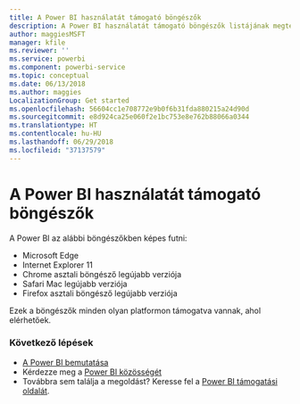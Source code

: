 ```yaml
---
title: A Power BI használatát támogató böngészők
description: A Power BI használatát támogató böngészők listájának megtekintése
author: maggiesMSFT
manager: kfile
ms.reviewer: ''
ms.service: powerbi
ms.component: powerbi-service
ms.topic: conceptual
ms.date: 06/13/2018
ms.author: maggies
LocalizationGroup: Get started
ms.openlocfilehash: 56604cc1e708772e9b0f6b31fda880215a24d90d
ms.sourcegitcommit: e8d924ca25e060f2e1bc753e8e762b88066a0344
ms.translationtype: HT
ms.contentlocale: hu-HU
ms.lasthandoff: 06/29/2018
ms.locfileid: "37137579"
---
```

# <a name="supported-browsers-for-power-bi"></a>A Power BI használatát támogató böngészők
A Power BI az alábbi böngészőkben képes futni:

* Microsoft Edge
* Internet Explorer 11
* Chrome asztali böngésző legújabb verziója
* Safari Mac legújabb verziója
* Firefox asztali böngésző legújabb verziója

Ezek a böngészők minden olyan platformon támogatva vannak, ahol elérhetőek.

### <a name="next-steps"></a>Következő lépések
* [A Power BI bemutatása](power-bi-overview.md)
* Kérdezze meg a [Power BI közösségét](http://community.powerbi.com/)
* Továbbra sem találja a megoldást? Keresse fel a [Power BI támogatási oldalát](https://powerbi.microsoft.com/support/).

